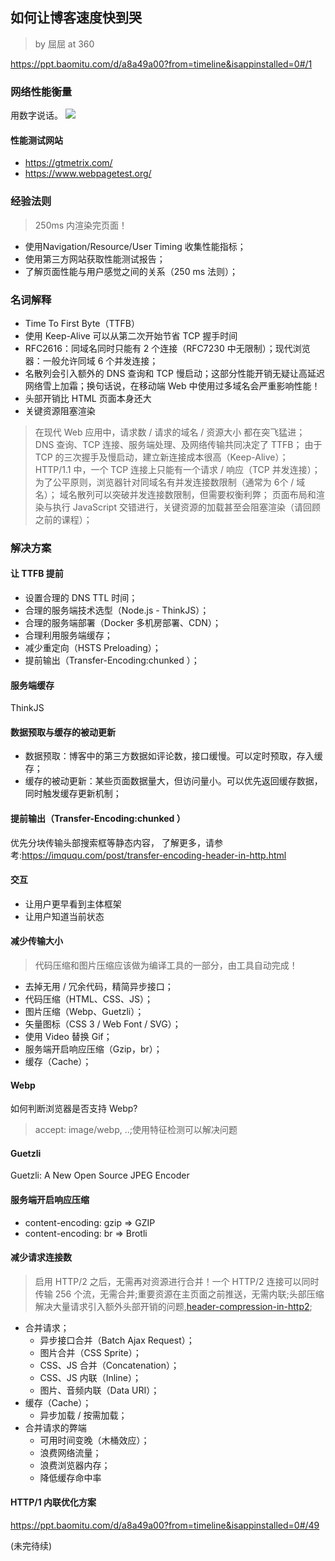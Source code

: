 ## 如何让博客速度快到哭
> by 屈屈 at 360 

https://ppt.baomitu.com/d/a8a49a00?from=timeline&isappinstalled=0#/1

### 网络性能衡量
用数字说话。
![](https://p4.ssl.qhimg.com/t014d8419409c7d3468.png) 

#### 性能测试网站
* https://gtmetrix.com/
* https://www.webpagetest.org/

### 经验法则
> 250ms 内渲染完页面！  

* 使用Navigation/Resource/User Timing 收集性能指标；
* 使用第三方网站获取性能测试报告；
* 了解页面性能与用户感觉之间的关系（250 ms 法则）；

### 名词解释
* Time To First Byte（TTFB）
* 使用 Keep-Alive 可以从第二次开始节省 TCP 握手时间
* RFC2616：同域名同时只能有 2 个连接（RFC7230 中无限制）；现代浏览器：一般允许同域 6 个并发连接；
* 名散列会引入额外的 DNS 查询和 TCP 慢启动；这部分性能开销无疑让高延迟网络雪上加霜；换句话说，在移动端 Web 中使用过多域名会严重影响性能！
* 头部开销比 HTML 页面本身还大
* 关键资源阻塞渲染

> 在现代 Web 应用中，请求数 / 请求的域名 / 资源大小 都在突飞猛进；
DNS 查询、TCP 连接、服务端处理、及网络传输共同决定了 TTFB；
由于 TCP 的三次握手及慢启动，建立新连接成本很高（Keep-Alive）；
HTTP/1.1 中，一个 TCP 连接上只能有一个请求 / 响应（TCP 并发连接）；
为了公平原则，浏览器针对同域名有并发连接数限制（通常为 6个 / 域名）；
域名散列可以突破并发连接数限制，但需要权衡利弊；
页面布局和渲染与执行 JavaScript 交错进行，关键资源的加载甚至会阻塞渲染（请回顾之前的课程）；

### 解决方案

#### 让 TTFB 提前
* 设置合理的 DNS TTL 时间；
* 合理的服务端技术选型（Node.js - ThinkJS）；
* 合理的服务端部署（Docker 多机房部署、CDN）；
* 合理利用服务端缓存；
* 减少重定向（HSTS Preloading）；
* 提前输出（Transfer-Encoding:chunked ）；

#### 服务端缓存
ThinkJS

#### 数据预取与缓存的被动更新
* 数据预取：博客中的第三方数据如评论数，接口缓慢。可以定时预取，存入缓存；
* 缓存的被动更新：某些页面数据量大，但访问量小。可以优先返回缓存数据，同时触发缓存更新机制； 

#### 提前输出（Transfer-Encoding:chunked ）
优先分块传输头部搜索框等静态内容，
了解更多，请参考:https://imququ.com/post/transfer-encoding-header-in-http.html 

#### 交互
* 让用户更早看到主体框架
* 让用户知道当前状态


#### 减少传输大小
> 代码压缩和图片压缩应该做为编译工具的一部分，由工具自动完成！ 

* 去掉无用 / 冗余代码，精简异步接口；
* 代码压缩（HTML、CSS、JS）；
* 图片压缩（Webp、Guetzli）；
* 矢量图标（CSS 3 / Web Font / SVG）；
* 使用 Video 替换 Gif；
* 服务端开启响应压缩（Gzip，br）；
* 缓存（Cache）；

#### Webp
如何判断浏览器是否支持 Webp?
> accept: image/webp, ..;使用特征检测可以解决问题

#### Guetzli
Guetzli: A New Open Source JPEG Encoder


####  服务端开启响应压缩
* content-encoding: gzip         =>            GZIP 
* content-encoding: br            =>            Brotli

#### 减少请求连接数
> 启用 HTTP/2 之后，无需再对资源进行合并！一个 HTTP/2 连接可以同时传输 256 个流，无需合并;重要资源在主页面之前推送，无需内联;头部压缩解决大量请求引入额外头部开销的问题,[header-compression-in-http2](https://imququ.com/post/header-compression-in-http2.html); 

* 合并请求；
  - 异步接口合并（Batch Ajax Request）；
  - 图片合并（CSS Sprite）；
  - CSS、JS 合并（Concatenation）；
  - CSS、JS 内联（Inline）；
  - 图片、音频内联（Data URI）；
* 缓存（Cache）；
  - 异步加载 / 按需加载；
* 合并请求的弊端
  - 可用时间变晚（木桶效应）；
  - 浪费网络流量；
  - 浪费浏览器内存；
  - 降低缓存命中率

#### HTTP/1 内联优化方案
https://ppt.baomitu.com/d/a8a49a00?from=timeline&isappinstalled=0#/49

(未完待续)


 






